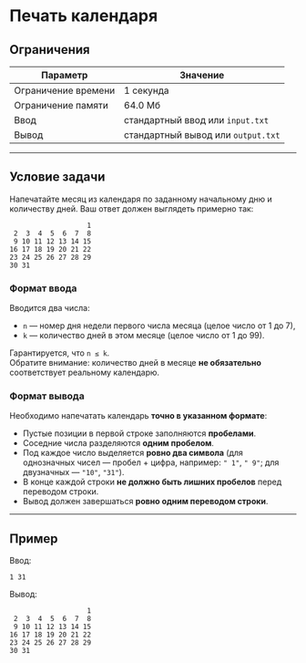 # Печать календаря

## Ограничения

| Параметр             | Значение            |
|----------------------|---------------------|
| Ограничение времени  | 1 секунда           |
| Ограничение памяти   | 64.0 Мб             |
| Ввод                 | стандартный ввод или `input.txt` |
| Вывод                | стандартный вывод или `output.txt` |

---

## Условие задачи

Напечатайте месяц из календаря по заданному начальному дню и количеству дней. Ваш ответ должен выглядеть примерно так:

```
                   1
 2  3  4  5  6  7  8
 9 10 11 12 13 14 15
16 17 18 19 20 21 22
23 24 25 26 27 28 29
30 31
```

### Формат ввода

Вводится два числа:
- `n` — номер дня недели первого числа месяца (целое число от 1 до 7),
- `k` — количество дней в этом месяце (целое число от 1 до 99).

Гарантируется, что `n ≤ k`.  
Обратите внимание: количество дней в месяце **не обязательно** соответствует реальному календарю.

### Формат вывода

Необходимо напечатать календарь **точно в указанном формате**:

- Пустые позиции в первой строке заполняются **пробелами**.
- Соседние числа разделяются **одним пробелом**.
- Под каждое число выделяется **ровно два символа** (для однозначных чисел — пробел + цифра, например: `" 1"`, `" 9"`; для двузначных — `"10"`, `"31"`).
- В конце каждой строки **не должно быть лишних пробелов** перед переводом строки.
- Вывод должен завершаться **ровно одним переводом строки**.

---

## Пример

Ввод:
```
1 31
```

Вывод:
```
                   1
 2  3  4  5  6  7  8
 9 10 11 12 13 14 15
16 17 18 19 20 21 22
23 24 25 26 27 28 29
30 31
```